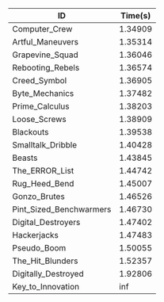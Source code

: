 |ID|Time(s)|
|-|-|
|Computer_Crew|1.34909|
|Artful_Maneuvers|1.35314|
|Grapevine_Squad|1.36046|
|Rebooting_Rebels|1.36574|
|Creed_Symbol|1.36905|
|Byte_Mechanics|1.37482|
|Prime_Calculus|1.38203|
|Loose_Screws|1.38909|
|Blackouts|1.39538|
|Smalltalk_Dribble|1.40428|
|Beasts|1.43845|
|The_ERROR_List|1.44742|
|Rug_Heed_Bend|1.45007|
|Gonzo_Brutes|1.46526|
|Pint_Sized_Benchwarmers|1.46730|
|Digital_Destroyers|1.47402|
|Hackerjacks|1.47483|
|Pseudo_Boom|1.50055|
|The_Hit_Blunders|1.52357|
|Digitally_Destroyed|1.92806|
|Key_to_Innovation|inf|
